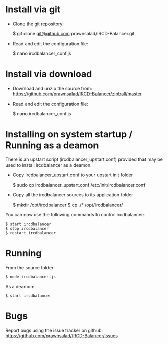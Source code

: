 # Install via git

* Clone the git repository:

    $ git clone git@github.com:prawnsalad/IRCD-Balancer.git

* Read and edit the configuration file:

    $ nano ircdbalancer_conf.js

# Install via download

* Download and unzip the source from:
  https://github.com/prawnsalad/IRCD-Balancer/zipball/master

* Read and edit the configuration file:

    $ nano ircdbalancer_conf.js


# Installing on system startup / Running as a deamon
There is an upstart script (ircdbalancer_upstart.conf) provided that may be used to install ircdbalancer as a deamon.

* Copy ircdbalancer_upstart.conf to your upstart init folder

    $ sudo cp ircdbalancer_upstart.conf /etc/init/ircdbalancer.conf

* Copy all the ircdbalancer sources to its application folder

    $ mkdir /opt/ircdbalancer
    $ cp ./* /opt/ircdbalancer/

You can now use the following commands to control ircdbalancer:

    $ start ircdbalancer
    $ stop ircdbalancer
    $ restart ircdbalancer


# Running 
From the source folder:

    $ node ircdbalancer.js

As a deamon:

    $ start ircdbalancer


# Bugs
Report bugs using the issue tracker on github: https://github.com/prawnsalad/IRCD-Balancer/issues